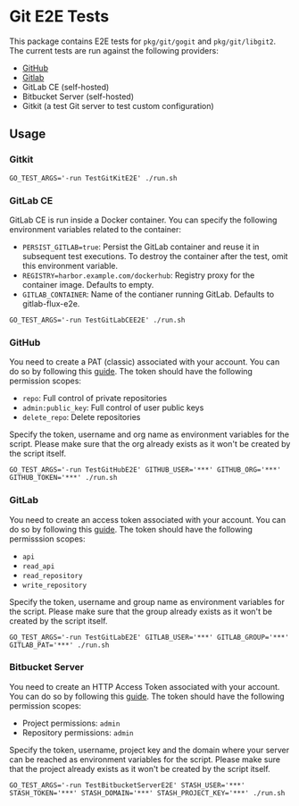# Git E2E Tests

This package contains E2E tests for `pkg/git/gogit` and `pkg/git/libgit2`. The current
tests are run against the following providers:

* [GitHub](https://github.com)
* [Gitlab](https://gitlab.com)
* GitLab CE (self-hosted)
* Bitbucket Server (self-hosted)
* Gitkit (a test Git server to test custom configuration)

## Usage

### Gitkit

```shell
GO_TEST_ARGS='-run TestGitKitE2E' ./run.sh
```

### GitLab CE

GitLab CE is run inside a Docker container. You can specify the following environment variables
related to the container:

* `PERSIST_GITLAB=true`: Persist the GitLab container and reuse it in subsequent test executions. To destroy
   the container after the test, omit this environment variable.
* `REGISTRY=harbor.example.com/dockerhub`: Registry proxy for the container image. Defaults to empty.
* `GITLAB_CONTAINER`: Name of the contianer running GitLab. Defaults to gitlab-flux-e2e.

```shell
GO_TEST_ARGS='-run TestGitLabCEE2E' ./run.sh
```

### GitHub

You need to create a PAT (classic) associated with your account. You can do so by following this
[guide](https://docs.github.com/en/authentication/keeping-your-account-and-data-secure/creating-a-personal-access-token).
The token should have the following permission scopes:
* `repo`: Full control of private repositories
* `admin:public_key`: Full control of user public keys
* `delete_repo`: Delete repositories

Specify the token, username and org name as environment variables for the script. Please make sure that the
org already exists as it won't be created by the script itself.

```shell
GO_TEST_ARGS='-run TestGitHubE2E' GITHUB_USER='***' GITHUB_ORG='***' GITHUB_TOKEN='***' ./run.sh 
```

### GitLab

You need to create an access token associated with your account. You can do so by following this
[guide](https://docs.gitlab.com/ee/user/project/settings/project_access_tokens.html).
The token should have the following permisssion scopes:
* `api`
* `read_api`
* `read_repository`
* `write_repository`

Specify the token, username and group name as environment variables for the script. Please make sure that the
group already exists as it won't be created by the script itself.

```shell
GO_TEST_ARGS='-run TestGitLabE2E' GITLAB_USER='***' GITLAB_GROUP='***' GITLAB_PAT='***' ./run.sh 
```

### Bitbucket Server

You need to create an HTTP Access Token associated with your account. You can do so by following this
[guide](https://confluence.atlassian.com/bitbucketserver/personal-access-tokens-939515499.html).
The token should have the following permission scopes:
* Project permissions: `admin`
* Repository permissions: `admin`

Specify the token, username, project key and the domain where your server can be reached as
environment variables for the script. Please make sure that the project already exists as it
won't be created by the script itself.

```shell
GO_TEST_ARGS='-run TestBitbucketServerE2E' STASH_USER='***' STASH_TOKEN='***' STASH_DOMAIN='***' STASH_PROJECT_KEY='***' ./run.sh
```
